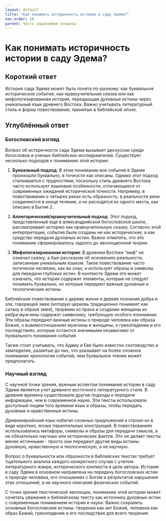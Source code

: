 ```yaml
---
layout: default
title: "Как понимать историчность истории в саду Эдема?"
nav_order: 10
parent: Часто задаваемые вопросы
---
```


# Как понимать историчность истории в саду Эдема?

## Короткий ответ

История сада Эдема может быть понята по-разному: как буквальное историческое событие, как нравоучительная сказка или как мифологизированная история, передающая духовные истины через уникальный язык древнего Востока. Важно учитывать литературный стиль и форму повествования, принятые в библейской эпохе.

## Углублённый ответ

### Богословский взгляд

Вопрос об историчности сада Эдема вызывает дискуссии среди богословов и ученых-библейских исследователей. Существует несколько подходов к пониманию этой истории:

1. **Буквальный подход**: В этом понимании все события в Эдеме произошли буквально, в точности как описаны. Однако этот подход сталкивается с трудностями, поскольку стиль древнего Востока часто использует языковые особенности, отличающиеся от современных ожиданий исторической точности. Например, в повествовании о четырех реках есть образность: в реальности реки соединяются в конце течения, а не расходятся из одного места, как описано в Бытии 2.

2. **Аллегорический/нравоучительный подход**: Этот подход, представленный еще в александрийской богословской школе, рассматривает историю как нравоучительную сказку. Согласно этой интерпретации, события были созданы не как исторические, а как средство передачи духовных истин. Важно отметить, что это понимание сформировалось задолго до эволюционной теории.

3. **Мифологизированная история**: В древнем Востоке "миф" не означал сказку, а был рассказом об основаниях реальности, записанным уникальным языком. Такое повествование часто логически несвязно, как во снах, и использует образы и символы для передачи глубоких истин. В контексте Эдема это может означать, что история содержит элементы, которые не следует понимать буквально, но которые передают важные духовные и теологические истины.

Библейские повествования о дереве жизни и дереве познания добра и зла, говорящей змее (которую церковь традиционно понимает как сатану в образе змея), творении из праха и создании женщины из ребра мужчины содержат символику, требующую особого понимания. Эти образы передают важные истины о природе человека как образа Божия, о взаимоотношениях мужчины и женщины, о грехопадении и его последствиях, которые остаются значимыми независимо от буквального понимания событий.

Также стоит учитывать, что Адаму и Еве было известно скотоводство и земледелие, развитые до них, что указывает на более сложное понимание хронологии событий, чем буквальное чтение может предполагать.

### Научный взгляд

С научной точки зрения, важным аспектом понимания истории в саду Эдема является учет древнего восточного литературного стиля. В древние времена существовали другие подходы к передаче информации, чем в современной науке. Эти тексты использовали доступный людям того времени язык и образы, чтобы передать духовные и нравственные истины.

Древнееврейский язык избегал сложных предложений и строил их в виде коротких, ясных параллельных конструкций. В повествованиях использовались метафоры, символы и образы для передачи смысла, а не обязательно научных или исторических фактов. Это не делает тексты менее истинными - просто они передают другие виды истины: духовную, нравственную и теологическую, а не научную.

Вопрос о буквальности или образности в библейских текстах требует тщательного анализа каждого конкретного случая с учетом литературного жанра, исторического контекста и цели автора. История в саду Эдема в основном направлена на передачу богословских истин о природе человека, его отношениях с Богом и результатов нарушения этих отношений, а не научного описания физических событий.

С точки зрения теистической эволюции, понимание этой истории может сочетать уважение к библейскому тексту как источнику духовных истин с современным пониманием истории и науки. Важно сохранить основные богословские истины: творение как акт Божий, человека как образ Божий, грехопадение и его последствия для всего творения.